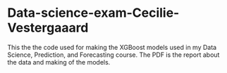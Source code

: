 # Data-science-exam-Cecilie-Vestergaaard
This the the code used for making the XGBoost models used in my Data Science, Prediction, and Forecasting course. The PDF is the report about the data and making of the models.

